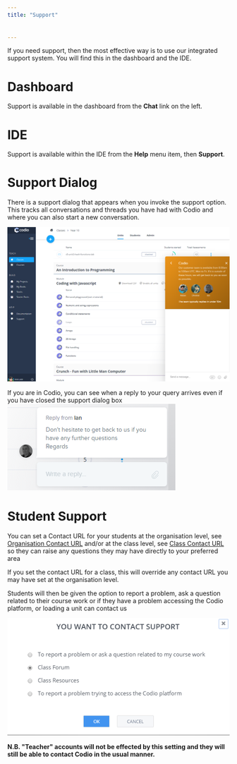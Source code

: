 ```yaml
---
title: "Support"


---
```


If you need support, then the most effective way is to use our integrated support system. You will find this in the dashboard and the IDE.

# Dashboard
Support is available in the dashboard from the **Chat** link on the left.

# IDE
Support is available within the IDE from the **Help** menu item, then **Support**.

# Support Dialog
There is a support dialog that appears when you invoke the support option. This tracks all conversations and threads you have had with Codio and where you can also start a new conversation.

<img alt="Intercom Start" src="/img/intercomstart.png" class="simple"/>

If you are in Codio, you can see when a reply to your query arrives even if you have closed the support dialog box
<img alt="Intercom Notification" src="/img/intercomnotification.png" class="simple"/>

# Student Support
You can set a Contact URL for your students at the organisation level, see [Organisation Contact URL](/dashboard/create/orgcontacturl) and/or at the class level, see [Class Contact URL](/classes/classmanagement/classcontacturl) so they can raise any questions they may have directly to your preferred area

If you set the contact URL for a class, this will override any contact URL you may have set at the organisation level.

Students will then be given the option to report a problem, ask a question related to their course work or if they have a problem accessing the Codio platform, or loading a unit can contact us

<img alt="Student options" src="/img/manage_organization/studentoptions.png" class="simple"/>


**N.B. "Teacher" accounts will not be effected by this setting and they will still be able to contact Codio in the usual manner.**



